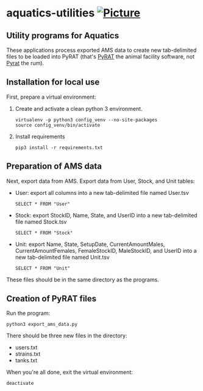 # aquatics-utilities [![Picture](https://raw.github.com/janelia-flyem/janelia-flyem.github.com/master/images/HHMI_Janelia_Color_Alternate_180x40.png)](http://www.janelia.org)

## Utility programs for Aquatics

These applications process exported AMS data to create new tab-delimited files to be loaded into PyRAT
(that's [PyRAT](https://www.scionics.com/pyrat.html) the animal facility software, not [Pyrat](http://www.pyratrum.com) the rum).

## Installation for local use

First, prepare a virtual environment:

1. Create and activate a clean python 3 environment.
    ```
    virtualenv -p python3 config_venv --no-site-packages
    source config_venv/bin/activate
    ```
2. Install requirements
    ```
    pip3 install -r requirements.txt
    ```

## Preparation of AMS data

Next, export data from AMS. Export data from User, Stock, and Unit tables:

- User: export all columns into a new tab-delimited file named User.tsv
  ```
  SELECT * FROM "User"
  ```
- Stock: export StockID, Name, State, and UserID into a new tab-delimited file named Stock.tsv
  ```
  SELECT * FROM "Stock"
  ```
- Unit: export Name, State, SetupDate, CurrentAmountMales, CurrentAmountFemales, FemaleStockID, MaleStockID, and UserID into a new tab-delimited file named Unit.tsv
  ```
  SELECT * FROM "Unit"
  ```

These files should be in the same directory as the programs.

## Creation of PyRAT files

Run the program:
   ```
   python3 export_ams_data.py
   ```

There should be three new files in the directory:
- users.txt
- strains.txt
- tanks.txt

When you're all done, exit the virtual environment:
   ```
   deactivate
   ```
